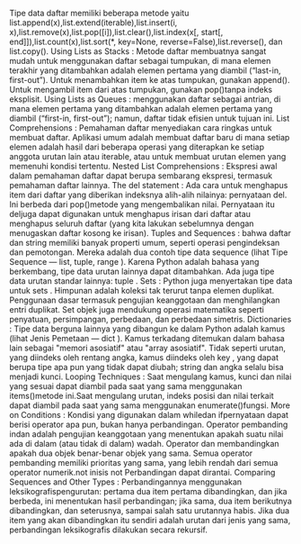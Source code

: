 Tipe data daftar memiliki beberapa metode  yaitu list.append(x),list.extend(iterable),list.insert(i, x),list.remove(x),list.pop([i]),list.clear(),list.index(x[, start[, end]]),list.count(x),list.sort(*, key=None, reverse=False),list.reverse(), dan list.copy().
Using Lists as Stacks : Metode daftar membuatnya sangat mudah untuk menggunakan daftar sebagai tumpukan, di mana elemen terakhir yang ditambahkan adalah elemen pertama yang diambil (“last-in, first-out”). Untuk menambahkan item ke atas tumpukan, gunakan append(). Untuk mengambil item dari atas tumpukan, gunakan pop()tanpa indeks eksplisit.
Using Lists as Queues : menggunakan daftar sebagai antrian, di mana elemen pertama yang ditambahkan adalah elemen pertama yang diambil (“first-in, first-out”); namun, daftar tidak efisien untuk tujuan ini.
List Comprehensions : Pemahaman daftar menyediakan cara ringkas untuk membuat daftar. Aplikasi umum adalah membuat daftar baru di mana setiap elemen adalah hasil dari beberapa operasi yang diterapkan ke setiap anggota urutan lain atau iterable, atau untuk membuat urutan elemen yang memenuhi kondisi tertentu.
Nested List Comprehensions : Ekspresi awal dalam pemahaman daftar dapat berupa sembarang ekspresi, termasuk pemahaman daftar lainnya.
The del statement : Ada cara untuk menghapus item dari daftar yang diberikan indeksnya alih-alih nilainya: pernyataan del. Ini berbeda dari pop()metode yang mengembalikan nilai. Pernyataan itu deljuga dapat digunakan untuk menghapus irisan dari daftar atau menghapus seluruh daftar (yang kita lakukan sebelumnya dengan menugaskan daftar kosong ke irisan).
Tuples and Sequences : bahwa daftar dan string memiliki banyak properti umum, seperti operasi pengindeksan dan pemotongan. Mereka adalah dua contoh tipe data sequence (lihat Tipe Sequence — list, tuple, range ). Karena Python adalah bahasa yang berkembang, tipe data urutan lainnya dapat ditambahkan. Ada juga tipe data urutan standar lainnya: tuple .
Sets : Python juga menyertakan tipe data untuk sets . Himpunan adalah koleksi tak terurut tanpa elemen duplikat. Penggunaan dasar termasuk pengujian keanggotaan dan menghilangkan entri duplikat. Set objek juga mendukung operasi matematika seperti penyatuan, persimpangan, perbedaan, dan perbedaan simetris.
Dictionaries : Tipe data berguna lainnya yang dibangun ke dalam Python adalah kamus (lihat Jenis Pemetaan — dict ). Kamus terkadang ditemukan dalam bahasa lain sebagai "memori asosiatif" atau "array asosiatif". Tidak seperti urutan, yang diindeks oleh rentang angka, kamus diindeks oleh key , yang dapat berupa tipe apa pun yang tidak dapat diubah; string dan angka selalu bisa menjadi kunci.
Looping Techniques : Saat mengulang kamus, kunci dan nilai yang sesuai dapat diambil pada saat yang sama menggunakan items()metode ini.Saat mengulang urutan, indeks posisi dan nilai terkait dapat diambil pada saat yang sama menggunakan enumerate()fungsi.
More on Conditions : Kondisi yang digunakan dalam whiledan ifpernyataan dapat berisi operator apa pun, bukan hanya perbandingan. Operator pembanding indan adalah pengujian keanggotaan yang menentukan apakah suatu nilai ada di dalam (atau tidak di dalam) wadah. Operator dan membandingkan apakah dua objek benar-benar objek yang sama. Semua operator pembanding memiliki prioritas yang sama, yang lebih rendah dari semua operator numerik.not inisis not Perbandingan dapat dirantai. 
Comparing Sequences and Other Types : Perbandingannya menggunakan leksikografispengurutan: pertama dua item pertama dibandingkan, dan jika berbeda, ini menentukan hasil perbandingan; jika sama, dua item berikutnya dibandingkan, dan seterusnya, sampai salah satu urutannya habis. Jika dua item yang akan dibandingkan itu sendiri adalah urutan dari jenis yang sama, perbandingan leksikografis dilakukan secara rekursif. 
